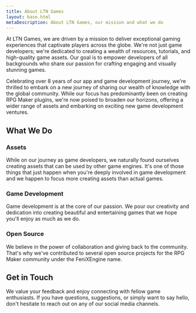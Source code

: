 ```yaml
---
title: About LTN Games
layout: base.html
metaDescription: About LTN Games, our mission and what we do
---
```


At LTN Games, we are driven by a mission to deliver exceptional gaming experiences that captivate players across the globe. We're not just game developers; we're dedicated to creating a wealth of resources, tutorials, and high-quality game assets. Our goal is to empower developers of all backgrounds who share our passion for crafting engaging and visually stunning games.

Celebrating over 8 years of our app and game development journey, we're thrilled to embark on a new journey of sharing our wealth of knowledge with the global community. While our focus has predominantly been on creating RPG Maker plugins, we're now poised to broaden our horizons, offering a wider range of assets and embarking on exciting new game development ventures.


## What We Do

### Assets

While on our journey as game developers, we naturally found ourselves creating assets that can be used by other game engines. It's one of those things that just happen when you're deeply involved in game development and we happen to focus more creating assets than actual games.

### Game Development

Game development is at the core of our passion. We pour our creativity and dedication into creating beautiful and entertaining games that we hope you'll enjoy as much as we do.

### Open Source

We believe in the power of collaboration and giving back to the community. That's why we've contributed to several open source projects for the RPG Maker community under the FeniXEngine name.

## Get in Touch

We value your feedback and enjoy connecting with fellow game enthusiasts. If you have questions, suggestions, or simply want to say hello, don't hesitate to reach out on any of our social media channels.